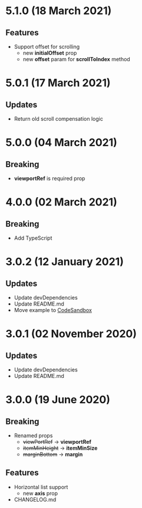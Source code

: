 # 5.1.0 (18 March 2021)

## Features

-   Support offset for scrolling
    -   new **initialOffset** prop
    -   new **offset** param for **scrollToIndex** method

# 5.0.1 (17 March 2021)

## Updates

-   Return old scroll compensation logic

# 5.0.0 (04 March 2021)

## Breaking

-   **viewportRef** is required prop

# 4.0.0 (02 March 2021)

## Breaking

-   Add TypeScript

# 3.0.2 (12 January 2021)

## Updates

-   Update devDependencies
-   Update README.md
-   Move example to [CodeSandbox](https://codesandbox.io/s/react-viewport-list-xw2rt)

# 3.0.1 (02 November 2020)

## Updates

-   Update devDependencies
-   Update README.md

# 3.0.0 (19 June 2020)

## Breaking

-   Renamed props
    -   ~~viewPortRef~~ -> **viewportRef**
    -   ~~itemMinHeight~~ -> **itemMinSize**
    -   ~~marginBottom~~ -> **margin**

## Features

-   Horizontal list support
    -   new **axis** prop
-   CHANGELOG.md
